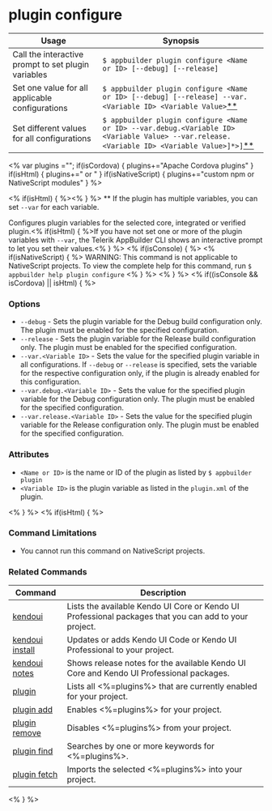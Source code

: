 plugin configure
==========

Usage | Synopsis
------|-------
Call the interactive prompt to set plugin variables | `$ appbuilder plugin configure <Name or ID> [--debug] [--release]`
Set one value for all applicable configurations | `$ appbuilder plugin configure <Name or ID> [--debug] [--release] --var.<Variable ID> <Variable Value>`[\*\*](#note)
Set different values for all configurations | `$ appbuilder plugin configure <Name or ID> --var.debug.<Variable ID> <Variable Value> --var.release.<Variable ID> <Variable Value>]*>]`[\*\*](#note)

<% var plugins =""; if(isCordova) { plugins+="Apache Cordova plugins" } if(isHtml) { plugins+=" or " } if(isNativeScript) { plugins+="custom npm or NativeScript modules" } %>

<% if(isHtml) { %><a id="note"></a><% } %>
\*\* If the plugin has multiple variables, you can set `--var` for each variable.

Configures plugin variables for the selected core, integrated or verified plugin.<% if(isHtml) { %>If you have not set one or more of the plugin variables with `--var`, the Telerik AppBuilder CLI shows an interactive prompt to let you set their values.<% } %>
<% if(isConsole) { %>
<% if(isNativeScript) { %>
WARNING: This command is not applicable to NativeScript projects. To view the complete help for this command, run `$ appbuilder help plugin configure`
<% } %>
<% } %>
<% if((isConsole && isCordova) || isHtml) { %>
### Options
* `--debug` - Sets the plugin variable for the Debug build configuration only. The plugin must be enabled for the specified configuration.
* `--release` - Sets the plugin variable for the Release build configuration only. The plugin must be enabled for the specified configuration.
* `--var.<Variable ID>` - Sets the value for the specified plugin variable in all configurations. If `--debug` or `--release` is specified, sets the variable for the respective configuration only, if the plugin is already enabled for this configuration.
* `--var.debug.<Variable ID>` - Sets the value for the specified plugin variable for the Debug configuration only. The plugin must be enabled for the specified configuration.
* `--var.release.<Variable ID>` - Sets the value for the specified plugin variable for the Release configuration only. The plugin must be enabled for the specified configuration.

### Attributes
* `<Name or ID>` is the name or ID of the plugin as listed by `$ appbuilder plugin`
* `<Variable ID>` is the plugin variable as listed in the `plugin.xml` of the plugin.

<% } %>
<% if(isHtml) { %>
### Command Limitations

* You cannot run this command on NativeScript projects.

### Related Commands

Command | Description
----------|----------
[kendoui](kendoui.html) | Lists the available Kendo UI Core or Kendo UI Professional packages that you can add to your project.
[kendoui install](kendoui-install.html) | Updates or adds Kendo UI Code or Kendo UI Professional to your project.
[kendoui notes](kendoui-notes.html) | Shows release notes for the available Kendo UI Core and Kendo UI Professional packages.
[plugin](plugin.html) | Lists all <%=plugins%> that are currently enabled for your project.
[plugin add](plugin-add.html) | Enables <%=plugins%> for your project.
[plugin remove](plugin-remove.html) | Disables <%=plugins%> from your project.
[plugin find](plugin-find.html) | Searches by one or more keywords for <%=plugins%>.
[plugin fetch](plugin-fetch.html) | Imports the selected <%=plugins%> into your project.
<% } %>
